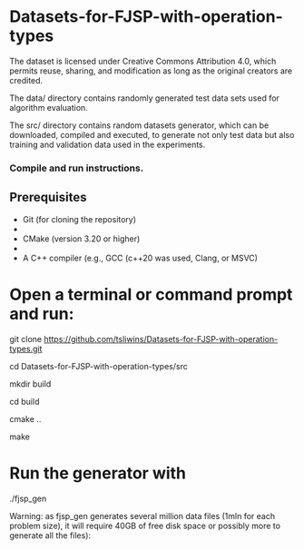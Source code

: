 # Datasets-for-FJSP-with-operation-types

The dataset is licensed under Creative Commons Attribution 4.0, which permits reuse, sharing, and modification as long as the original creators are credited.

The data/ directory contains randomly generated test data sets used for algorithm evaluation.

The src/ directory contains random datasets generator, which can be downloaded, compiled and executed, to generate not only test data but also training and validation data used in the experiments.

### Compile and run instructions.
 
## Prerequisites

- Git (for cloning the repository)
- 
- CMake (version 3.20 or higher)
- 
- A C++ compiler (e.g., GCC (c++20 was used, Clang, or MSVC)

# Open a terminal or command prompt and run:

git clone https://github.com/tsliwins/Datasets-for-FJSP-with-operation-types.git

cd Datasets-for-FJSP-with-operation-types/src

mkdir build

cd build

cmake ..

make

# Run the generator with
./fjsp_gen

Warning: as fjsp_gen generates several million data files (1mln for each problem size), it will require 40GB of free disk space or possibly more to generate all the files):




   
